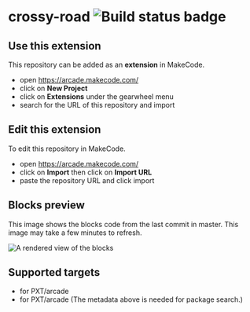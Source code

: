 # crossy-road ![Build status badge](https://github.com/supremesanaya/crossy-road/workflows/MakeCode/badge.svg)



## Use this extension

This repository can be added as an **extension** in MakeCode.

* open https://arcade.makecode.com/
* click on **New Project**
* click on **Extensions** under the gearwheel menu
* search for the URL of this repository and import

## Edit this extension

To edit this repository in MakeCode.

* open https://arcade.makecode.com/
* click on **Import** then click on **Import URL**
* paste the repository URL and click import

## Blocks preview

This image shows the blocks code from the last commit in master.
This image may take a few minutes to refresh.

![A rendered view of the blocks](https://github.com/supremesanaya/crossy-road/raw/master/.makecode/blocks.png)

## Supported targets

* for PXT/arcade
* for PXT/arcade
(The metadata above is needed for package search.)

